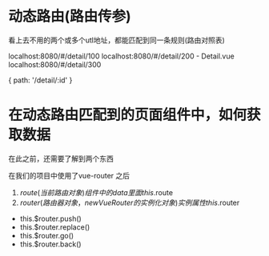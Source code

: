 # 动态路由(路由传参)

看上去不用的两个或多个utl地址，都能匹配到同一条规则(路由对照表)

localhost:8080/#/detail/100
localhost:8080/#/detail/200       - Detail.vue
localhost:8080/#/detail/300

{
  path: '/detail/:id'
}

# 在动态路由匹配到的页面组件中，如何获取数据

  在此之前，还需要了解到两个东西

  在我们的项目中使用了vue-router 之后

  1. $route (当前路由对象)  组件中的 data 里面 this.$route
  2. $router (路由器对象， new VueRouter 的实例化对象) 实例属性 this.$router
    <!-- 编程试导航 -->
   - this.$router.push()
   - this.$router.replace()
   - this.$router.go()
   - this.$router.back()

